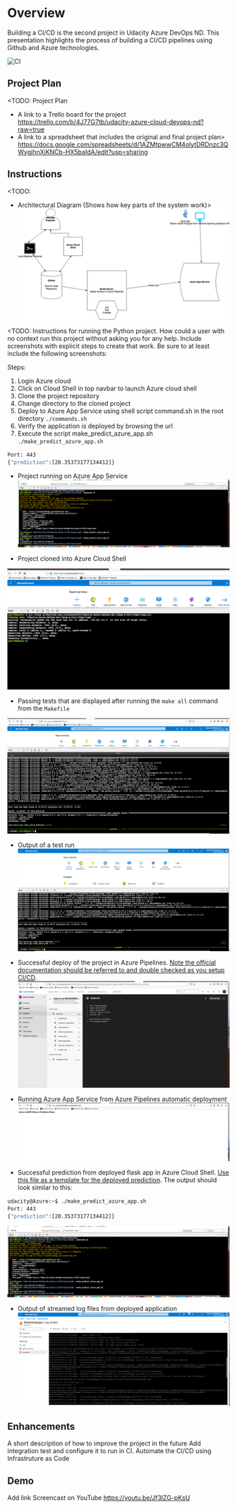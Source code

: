 # Overview
Building a CI/CD is the second project in Udacity Azure DevOps ND. This presentation highlights the process of building a CI/CD pipelines using Github and Azure technologies. 


![CI](https://github.com/Julyseven2002/Udacity-Azure-DevOps-Building-a-CICD-Pipelines/workflows/CI/badge.svg)

## Project Plan
<TODO: Project Plan

* A link to a Trello board for the project
https://trello.com/b/4J77G7tb/udacity-azure-cloud-devops-nd?raw=true
* A link to a spreadsheet that includes the original and final project plan>
https://docs.google.com/spreadsheets/d/1AZMtpwwCM4olytDRDnzc3QWygjhnXiKNCb-HX5baIdA/edit?usp=sharing

## Instructions

<TODO:  
* Architectural Diagram (Shows how key parts of the system work)>
![alt text](https://github.com/Julyseven2002/Udacity-Azure-DevOps-Building-a-CICD-Pipelines/blob/master/Building%20CICD%20in%20Azure%20Architectural%20Diagram(1).png?raw=true)


<TODO:  Instructions for running the Python project.  How could a user with no context run this project without asking you for any help.  Include screenshots with explicit steps to create that work. Be sure to at least include the following screenshots:

Steps:
1. Login Azure cloud
2. Click on Cloud Shell in top navbar to launch Azure cloud shell
3. Clone the project repository
4. Change directory to the cloned project
5. Deploy to Azure App Service using shell script command.sh in the root directory
   `./commands.sh`
6. Verify the application is deployed by browsing the url 
7. Execute the script make_predict_azure_app.sh
   `./make_predict_azure_app.sh`
   
```bash
Port: 443
{"prediction":[20.35373177134412]}
```


* Project running on Azure App Service
![alt text](https://github.com/Julyseven2002/Udacity-Azure-DevOps-Building-a-CICD-Pipelines/blob/master/Screen%20Shot%202020-09-07%20at%203.56.12%20PM.png?raw=true)

* Project cloned into Azure Cloud Shell

![alt text](https://github.com/Julyseven2002/Udacity-Azure-DevOps-Building-a-CICD-Pipelines/blob/master/Screen%20Shot%202020-09-04%20at%2010.11.05%20AM.png?raw=true)


* Passing tests that are displayed after running the `make all` command from the `Makefile`

![alt text](https://github.com/Julyseven2002/Udacity-Azure-DevOps-Building-a-CICD-Pipelines/blob/master/Screen%20Shot%202020-09-04%20at%2010.25.10%20AM.png?raw=true)



* Output of a test run
![alt text](https://github.com/Julyseven2002/Udacity-Azure-DevOps-Building-a-CICD-Pipelines/blob/master/Screen%20Shot%202020-09-04%20at%2010.42.00%20AM.png?raw=true)

* Successful deploy of the project in Azure Pipelines.  [Note the official documentation should be referred to and double checked as you setup CI/CD](https://docs.microsoft.com/en-us/azure/devops/pipelines/ecosystems/python-webapp?view=azure-devops).
![alt text](https://github.com/Julyseven2002/Udacity-Azure-DevOps-Building-a-CICD-Pipelines/blob/master/Screen%20Shot%202020-09-07%20at%203.51.50%20PM.png?raw=true)

* Running Azure App Service from Azure Pipelines automatic deployment
![alt text](https://github.com/Julyseven2002/Udacity-Azure-DevOps-Building-a-CICD-Pipelines/blob/master/Screen%20Shot%202020-09-07%20at%203.54.11%20PM.png?raw=true)

* Successful prediction from deployed flask app in Azure Cloud Shell.  [Use this file as a template for the deployed prediction](https://github.com/udacity/nd082-Azure-Cloud-DevOps-Starter-Code/blob/master/C2-AgileDevelopmentwithAzure/project/starter_files/flask-sklearn/make_predict_azure_app.sh).
The output should look similar to this:

```bash
udacity@Azure:~$ ./make_predict_azure_app.sh
Port: 443
{"prediction":[20.35373177134412]}
```
![alt text](https://github.com/Julyseven2002/Udacity-Azure-DevOps-Building-a-CICD-Pipelines/blob/master/Screen%20Shot%202020-09-07%20at%203.56.12%20PM.png?raw=true)


* Output of streamed log files from deployed application
![alt text](https://github.com/Julyseven2002/Udacity-Azure-DevOps-Building-a-CICD-Pipelines/blob/master/Screen%20Shot%202020-09-07%20at%204.03.20%20PM.png?raw=true)
> 

## Enhancements

A short description of how to improve the project in the future
Add integration test and configure it to run in CI. 
Automate the CI/CD using Infrastruture as Code

## Demo 

Add link Screencast on YouTube
https://youtu.be/Jf3IZG-pKsU

